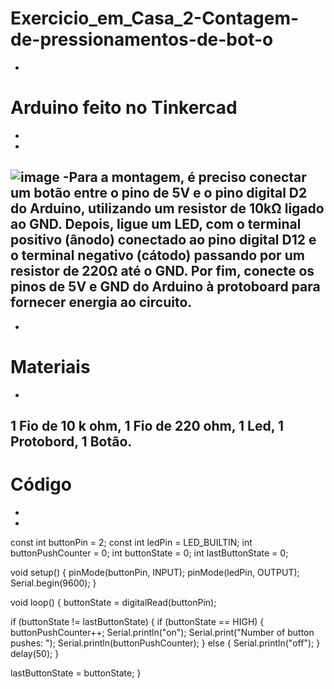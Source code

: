 # Exercicio_em_Casa_2-Contagem-de-pressionamentos-de-bot-o
-
# Arduino feito no Tinkercad
-
-
![image](https://github.com/user-attachments/assets/d76ce0d8-bb8d-4097-9805-0ab2dc0f40d4)
-Para a montagem, é preciso conectar um botão entre o pino de 5V e o pino digital D2 do Arduino, utilizando um resistor de 10kΩ ligado ao GND.
Depois, ligue um LED, com o terminal positivo (ânodo) conectado ao pino digital D12 e o terminal negativo (cátodo) passando por um resistor de 220Ω até o GND.
Por fim, conecte os pinos de 5V e GND do Arduino à protoboard para fornecer energia ao circuito.
-
-
# Materiais
-
1 Fio de 10 k ohm,
1 Fio de 220 ohm,
1 Led, 1 Protobord, 
1 Botão.
-
# Código
-
-
const int buttonPin = 2;
const int ledPin = LED_BUILTIN;
int buttonPushCounter = 0;
int buttonState = 0;
int lastButtonState = 0;

void setup() {
  pinMode(buttonPin, INPUT);
  pinMode(ledPin, OUTPUT);
  Serial.begin(9600);
}

void loop() {
  buttonState = digitalRead(buttonPin);

  if (buttonState != lastButtonState) {
    if (buttonState == HIGH) {
      buttonPushCounter++;
      Serial.println("on");
      Serial.print("Number of button pushes: ");
      Serial.println(buttonPushCounter);
    } else {
      Serial.println("off");
    }
    delay(50);
  }

  lastButtonState = buttonState;
}
